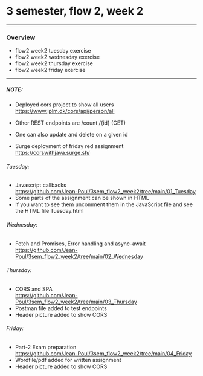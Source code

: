 # 3 semester, flow 2, week 2
-------------------------------------------------------------------------------------------------
### Overview
  - flow2 week2 tuesday exercise
  - flow2 week2 wednesday exercise
  - flow2 week2 thursday exercise
  - flow2 week2 friday exercise
-------------------------------------------------------------------------------------------------

##### NOTE: 
- Deployed cors project to show all users https://www.jplm.dk/cors/api/person/all
- Other REST endpoints are /count /{id} (GET)
- One can also update and delete on a given id

- Surge deployment of friday red assignment https://corswithjava.surge.sh/

###### Tuesday: 
- Javascript callbacks <br/>
https://github.com/Jean-Poul/3sem_flow2_week2/tree/main/01_Tuesday <br/>
- Some parts of the assignment can be shown in HTML
- If you want to see them uncomment them in the JavaScript file and see the HTML file Tuesday.html

###### Wednesday: 
- Fetch and Promises, Error handling and async-await <br/>
https://github.com/Jean-Poul/3sem_flow2_week2/tree/main/02_Wednesday <br/>


###### Thursday: 
- CORS and SPA <br/>
https://github.com/Jean-Poul/3sem_flow2_week2/tree/main/03_Thursday <br/>
- Postman file added to test endpoints
- Header picture added to show CORS

###### Friday: 
- Part-2 Exam preparation <br/>
https://github.com/Jean-Poul/3sem_flow2_week2/tree/main/04_Friday <br/>
- Wordfile/pdf added for written assignment
- Header picture added to show CORS

